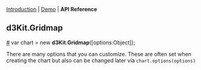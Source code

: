[Introduction](https://github.com/kristw/d3kit-timeline) |
[Demo](http://kristw.github.io/d3kit-timeline) |
**API Reference**

## d3Kit.Gridmap

<a name="constructor" href="#constructor">#</a> var chart = new **d3Kit.Gridmap**([options:Object]);

There are many options that you can customize. These are often set when creating the chart but also can be changed later via ```chart.options(options)```
